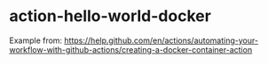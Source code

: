 # action-hello-world-docker
Example from: https://help.github.com/en/actions/automating-your-workflow-with-github-actions/creating-a-docker-container-action
